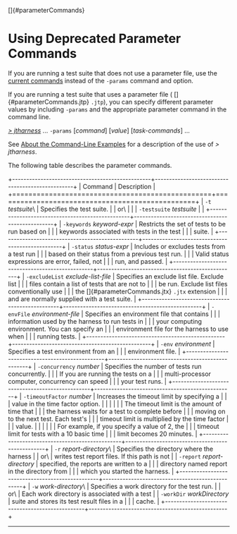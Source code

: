 <!---
  $Id$

  Copyright (c) 2001, 2024, Oracle and/or its affiliates. All rights reserved.
  DO NOT ALTER OR REMOVE COPYRIGHT NOTICES OR THIS FILE HEADER.

  This code is free software; you can redistribute it and/or modify it
  under the terms of the GNU General Public License version 2 only, as
  published by the Free Software Foundation.  Oracle designates this
  particular file as subject to the "Classpath" exception as provided
  by Oracle in the LICENSE file that accompanied this code.

  This code is distributed in the hope that it will be useful, but WITHOUT
  ANY WARRANTY; without even the implied warranty of MERCHANTABILITY or
  FITNESS FOR A PARTICULAR PURPOSE.  See the GNU General Public License
  version 2 for more details (a copy is included in the LICENSE file that
  accompanied this code).

  You should have received a copy of the GNU General Public License version
  2 along with this work; if not, write to the Free Software Foundation,
  Inc., 51 Franklin St, Fifth Floor, Boston, MA 02110-1301 USA.

  Please contact Oracle, 500 Oracle Parkway, Redwood Shores, CA 94065 USA
  or visit www.oracle.com if you need additional information or have any
  questions.
-->

[]{#parameterCommands}

# Using Deprecated Parameter Commands

If you are running a test suite that does not use a parameter file, use the [current
commands](availableCommands.html) instead of the `-params` command and option.

If you are running a test suite that uses a parameter file ( []{#parameterCommands.jtp} `.jtp`), you
can specify different parameter values by including `-params` and the appropriate parameter command
in the command line.

[*\> jtharness*](aboutExamples.html) \... `-params` \[*command*\] \[*value*\] \[*task-commands*\]
\...

See [About the Command-Line Examples](aboutExamples.html) for a description of the use of *\>
jtharness*.

The following table describes the parameter commands.

+-------------------------------------------------+-------------------------------------------------+
| Command                                         | Description                                     |
+=================================================+=================================================+
| `-t` *testsuite*\                               | Specifies the test suite.                       |
| or\                                             |                                                 |
| `-testsuite` *testsuite*                        |                                                 |
+-------------------------------------------------+-------------------------------------------------+
| `-keywords` *keyword-expr*                      | Restricts the set of tests to be run based on   |
|                                                 | keywords associated with tests in the test      |
|                                                 | suite.                                          |
+-------------------------------------------------+-------------------------------------------------+
| `-status` *status-expr*                         | Includes or excludes tests from a test run      |
|                                                 | based on their status from a previous test run. |
|                                                 | Valid status expressions are error, failed, not |
|                                                 | run, and passed.                                |
+-------------------------------------------------+-------------------------------------------------+
| `-excludeList` *exclude-list-file*              | Specifies an exclude list file. Exclude list    |
|                                                 | files contain a list of tests that are not to   |
|                                                 | be run. Exclude list files conventionally use   |
|                                                 | the []{#parameterCommands.jtx} `.jtx` extension |
|                                                 | and are normally supplied with a test suite.    |
+-------------------------------------------------+-------------------------------------------------+
| `-envFile` *environment-file*                   | Specifies an environment file that contains     |
|                                                 | information used by the harness to run tests in |
|                                                 | your computing environment. You can specify an  |
|                                                 | environment file for the harness to use when    |
|                                                 | running tests.                                  |
+-------------------------------------------------+-------------------------------------------------+
| `-env` *environment*                            | Specifies a test environment from an            |
|                                                 | environment file.                               |
+-------------------------------------------------+-------------------------------------------------+
| `-concurrency` *number*                         | Specifies the number of tests run concurrently. |
|                                                 | If you are running the tests on a               |
|                                                 | multi-processor computer, concurrency can speed |
|                                                 | your test runs.                                 |
+-------------------------------------------------+-------------------------------------------------+
| `-timeoutFactor` *number*                       | Increases the timeout limit by specifying a     |
|                                                 | value in the time factor option.                |
|                                                 |                                                 |
|                                                 | The timeout limit is the amount of time that    |
|                                                 | the harness waits for a test to complete before |
|                                                 | moving on to the next test. Each test\'s        |
|                                                 | timeout limit is multiplied by the time factor  |
|                                                 | value.                                          |
|                                                 |                                                 |
|                                                 | For example, if you specify a value of 2, the   |
|                                                 | timeout limit for tests with a 10 basic time    |
|                                                 | limit becomes 20 minutes.                       |
+-------------------------------------------------+-------------------------------------------------+
| `-r` *report-directory*\                        | Specifies the directory where the harness       |
| or\                                             | writes test report files. If this path is not   |
| `-report` *report-directory*                    | specified, the reports are written to a         |
|                                                 | directory named report in the directory from    |
|                                                 | which you started the harness.                  |
+-------------------------------------------------+-------------------------------------------------+
| `-w` *work-directory*\                          | Specifies a work directory for the test run.    |
| or\                                             | Each work directory is associated with a test   |
| `-workDir` *workDirectory*                      | suite and stores its test result files in a     |
|                                                 | cache.                                          |
+-------------------------------------------------+-------------------------------------------------+

----------------------------------------------------------------------------------------------------


